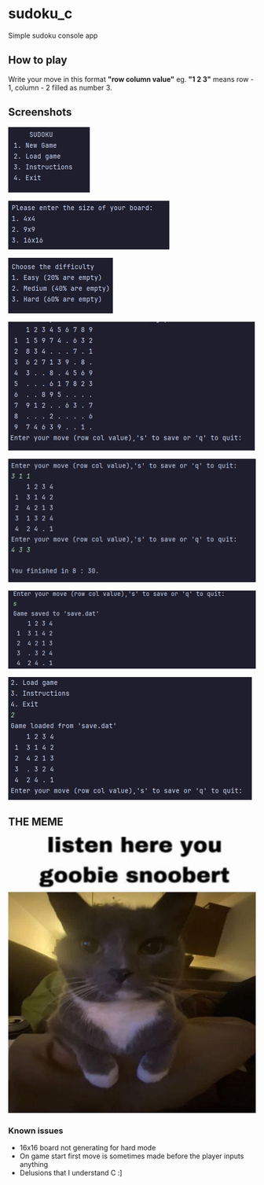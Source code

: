 # sudoku_c
Simple sudoku console app

## How to play
Write your move in this format **"row column value"** eg. **"1 2 3"** means row - 1, column - 2 filled as number 3.

## Screenshots 
![Main Menu](https://github.com/kamilbilous/sudoku_c/blob/main/images/menu.png)

![Size choice](https://github.com/kamilbilous/sudoku_c/blob/main/images/size.png)

![Difficulty choice](https://github.com/kamilbilous/sudoku_c/blob/main/images/diff.png)

![Gameplay](https://github.com/kamilbilous/sudoku_c/blob/main/images/gameplay1.png)

![Gameplay finish](https://github.com/kamilbilous/sudoku_c/blob/main/images/gameplay2.png)

![Saving](https://github.com/kamilbilous/sudoku_c/blob/main/images/saving.png)

![Loading](https://github.com/kamilbilous/sudoku_c/blob/main/images/loading.png)

## THE MEME

![Gooby](https://github.com/kamilbilous/sudoku_c/blob/main/images/goob.jpg)

### Known issues 
- 16x16 board not generating for hard mode
- On game start first move is sometimes made before the player inputs anything
- Delusions that I understand C :]
